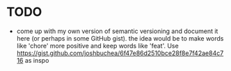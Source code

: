 # TODO 
- come up with my own version of semantic versioning and document it here (or perhaps in some GitHub gist). the idea would be to make words like 'chore' more positive and keep words like 'feat'. Use https://gist.github.com/joshbuchea/6f47e86d2510bce28f8e7f42ae84c716 as inspo